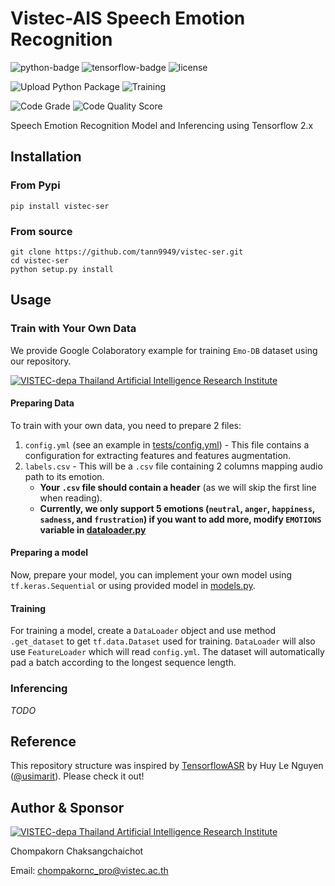 # Vistec-AIS Speech Emotion Recognition
![python-badge](https://img.shields.io/badge/python-%3E%3D3.6-blue?logo=python)
![tensorflow-badge](https://img.shields.io/badge/tensorflow-%3E%3D2.4.0-orange?logo=tensorflow)
![license](	https://img.shields.io/github/license/tann9949/vistec-ser)

![Upload Python Package](https://github.com/tann9949/vistec-ser/workflows/Upload%20Python%20Package/badge.svg)
![Training](https://github.com/tann9949/vistec-ser/workflows/Training/badge.svg)

![Code Grade](https://www.code-inspector.com/project/17426/status/svg)
![Code Quality Score](https://www.code-inspector.com/project/17426/score/svg)

Speech Emotion Recognition Model and Inferencing using Tensorflow 2.x

## Installation
### From Pypi
```shell
pip install vistec-ser
```

### From source
```shell
git clone https://github.com/tann9949/vistec-ser.git
cd vistec-ser
python setup.py install
```

## Usage
### Train with Your Own Data
We provide Google Colaboratory example for training `Emo-DB` dataset using our repository.

[![VISTEC-depa Thailand Artificial Intelligence Research Institute](https://colab.research.google.com/assets/colab-badge.svg)](https://colab.research.google.com/drive/1wc9CUuGrQHw29o3g9Iy-Wmjksebgtmau?usp=sharing)

#### Preparing Data
To train with your own data, you need to prepare 2 files:
1. `config.yml` (see an example in [tests/config.yml](tests/config.yml)) - This file contains a
   configuration for extracting features and features augmentation.
2. `labels.csv` - This will be a `.csv` file containing 2 columns mapping audio path to its emotion.
    - **Your `.csv` file should contain a header** (as we will skip the first line when reading).
    - **Currently, we only support 5 emotions (`neutral`, `anger`, `happiness`, `sadness`, and `frustration`) if
    you want to add more, modify `EMOTIONS` variable in [dataloader.py](vistec_ser/data/dataloader.py)**
      
#### Preparing a model
Now, prepare your model, you can implement your own model using `tf.keras.Sequential` or using provided model
in [models.py](vistec_ser/models/network.py).

#### Training
For training a model, create a `DataLoader` object and use method `.get_dataset` to get `tf.data.Dataset` used 
for training. `DataLoader` will also use `FeatureLoader` which will read `config.yml`. 
The dataset will automatically pad a batch according to the longest sequence length.

### Inferencing
*TODO*

## Reference
This repository structure was inspired by [TensorflowASR](https://github.com/TensorSpeech/TensorFlowASR) by 
Huy Le Nguyen ([@usimarit](https://github.com/usimarit)). Please check it out!


## Author & Sponsor
[![VISTEC-depa Thailand Artificial Intelligence Research Institute](https://airesearch.in.th/assets/img/logo/airesearch-logo.svg)](https://airesearch.in.th/)

Chompakorn Chaksangchaichot

Email: [chompakornc_pro@vistec.ac.th](chompakornc_pro@vistec.ac.th)